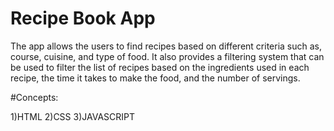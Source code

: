 # Recipe Book App

The app allows the users to find recipes based on different criteria such as, course, cuisine, and type of food. It also provides a filtering system that can be used to filter the list of recipes based on the ingredients used in each recipe, the time it takes to make the food, and the number of servings.

#Concepts:

1)HTML
2)CSS
3)JAVASCRIPT
